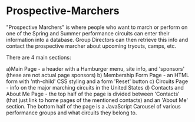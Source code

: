 # Prospective-Marchers
"Prospective Marchers" is where people who want to march or perform on one of the Spring and Summer performance circuits can enter their information into a database. Group Directors can then retrieve this info and contact the prospective marcher about upcoming tryouts, camps, etc.

There are 4 main sections:

a)Main Page - a header with a Hamburger menu, site info, and 'sponsors' (these are not actual page sponsors)
b) Membership Form Page - an HTML form with 'nth-child' CSS styling and a form 'Reset' button
c) Circuits Page - info on the major marching circuits in the United States
d) Contacts and About Me Page - the top half of the page is divided between 'Contacts' (that just link to home pages of the mentioned contacts) and an 'About Me' section. The bottom half of the page is a JavaScript Carousel of various performance groups and what circuits they belong to.



